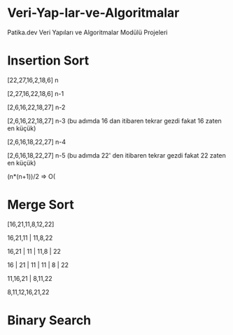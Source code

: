 # Veri-Yap-lar-ve-Algoritmalar
Patika.dev Veri Yapıları ve Algoritmalar Modülü Projeleri

# Insertion Sort

[22,27,16,2,18,6] n

[2,27,16,22,18,6] n-1

[2,6,16,22,18,27] n-2 

[2,6,16,22,18,27] n-3 (bu adımda 16 dan itibaren tekrar gezdi fakat 16 zaten en küçük)

[2,6,16,18,22,27] n-4

[2,6,16,18,22,27] n-5 (bu adımda 22' den itibaren tekrar gezdi fakat 22 zaten en küçük)

(n*(n+1))/2 => O(




# Merge Sort
[16,21,11,8,12,22]

16,21,11    |     11,8,22 

16,21 |  11   |  11,8 |  22

16 | 21 | 11   |   11 | 8 | 22

11,16,21    |    8,11,22

8,11,12,16,21,22

# Binary Search
